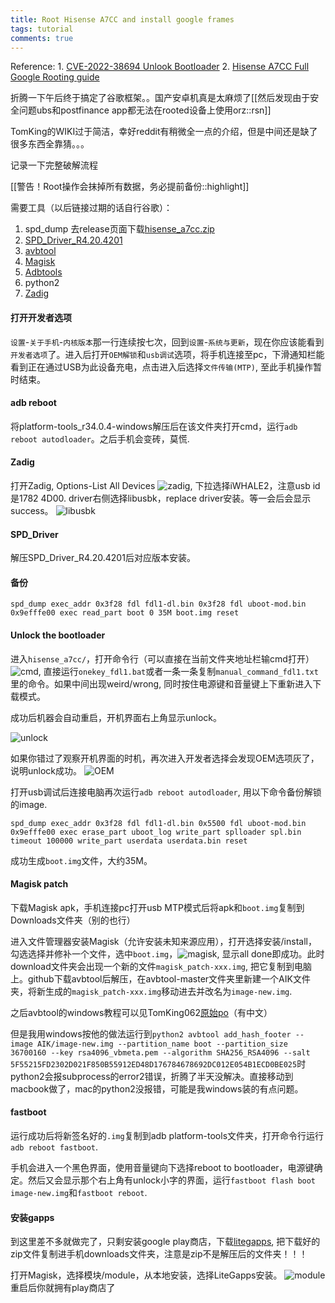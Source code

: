 ```yaml
---
title: Root Hisense A7CC and install google frames
tags: tutorial
comments: true
---
```


Reference:
    1. [CVE-2022-38694 Unlook Bootloader](https://github.com/TomKing062/CVE-2022-38694_unlock_bootloader)
    2. [Hisense A7CC Full Google Rooting guide](https://www.reddit.com/r/eink/comments/15vqik0/hisense_a7cc_full_google_rooting_guide/?share_id=GuK6Bd5LhSMONrfxtXMrY&utm_content=2&utm_medium=android_app&utm_name=androidcss&utm_source=share&utm_term=1)

折腾一下午后终于搞定了谷歌框架。。国产安卓机真是太麻烦了[[然后发现由于安全问题ubs和postfinance app都无法在rooted设备上使用orz::rsn]]

TomKing的WIKI过于简洁，幸好reddit有稍微全一点的介绍，但是中间还是缺了很多东西全靠猜。。。

记录一下完整破解流程

[[警告！Root操作会抹掉所有数据，务必提前备份::highlight]]

需要工具（以后链接过期的话自行谷歌）：
1. spd_dump 去release页面下载[hisense_a7cc.zip](https://github.com/TomKing062/CVE-2022-38694_unlock_bootloader/releases)
2. [SPD_Driver_R4.20.4201](https://androiddatahost.com/dsa6h)
3. [avbtool](https://github.com/zhuzhizhan/avbtool)
4. [Magisk](https://github.com/topjohnwu/Magisk/releases)
5. [Adbtools](https://developer.android.com/tools/releases/platform-tools)
6. python2
7. [Zadig](https://zadig.akeo.ie/)


#### 打开开发者选项
`设置`-`关于手机`-`内核版本`那一行连续按七次，回到`设置`-`系统与更新`，现在你应该能看到`开发者选项`了。进入后打开`OEM解锁`和`usb调试`选项，将手机连接至pc，下滑通知栏能看到正在通过USB为此设备充电，点击进入后选择`文件传输(MTP)`, 至此手机操作暂时结束。

#### adb reboot
将platform-tools_r34.0.4-windows解压后在该文件夹打开cmd，运行`adb reboot autodloader`。之后手机会变砖，莫慌.

#### Zadig
打开Zadig, Options-List All Devices
![zadig](../assets/inserts/a7cc/zadig.jpg), 下拉选择iWHALE2，注意usb id是1782 4D00. driver右侧选择libusbk，replace driver安装。等一会后会显示success。
![libusbk](../assets/inserts/a7cc/libusbk.jpg)

#### SPD_Driver

解压SPD_Driver_R4.20.4201后对应版本安装。

#### 备份

```
spd_dump exec_addr 0x3f28 fdl fdl1-dl.bin 0x3f28 fdl uboot-mod.bin 0x9efffe00 exec read_part boot 0 35M boot.img reset
```
#### Unlock the bootloader

进入`hisense_a7cc/`，打开命令行（可以直接在当前文件夹地址栏输cmd打开）
![cmd](../assets/inserts/a7cc/cmd.png), 直接运行`onekey_fdl1.bat`或者一条一条复制`manual_command_fdl1.txt`里的命令。如果中间出现weird/wrong, 同时按住电源键和音量键上下重新进入下载模式。

成功后机器会自动重启，开机界面右上角显示unlock。

![unlock](../assets/inserts/a7cc/unlock.jpg)

如果你错过了观察开机界面的时机，再次进入开发者选择会发现OEM选项灰了，说明unlock成功。
![OEM](../assets/inserts/a7cc/oem.jpg)

打开usb调试后连接电脑再次运行`adb reboot autodloader`, 用以下命令备份解锁的image.

`spd_dump exec_addr 0x3f28 fdl fdl1-dl.bin 0x5500 fdl uboot-mod.bin 0x9efffe00 exec erase_part uboot_log write_part splloader spl.bin timeout 100000 write_part userdata userdata.bin reset`

成功生成`boot.img`文件，大约35M。

#### Magisk patch

下载Magisk apk，手机连接pc打开usb MTP模式后将apk和`boot.img`复制到Downloads文件夹（别的也行）

进入文件管理器安装Magisk（允许安装未知来源应用），打开选择安装/install， 勾选选择并修补一个文件，选中`boot.img`，![magisk](../assets/inserts/a7cc/patch.jpg), 显示all done即成功。此时download文件夹会出现一个新的文件`magisk_patch-xxx.img`, 把它复制到电脑上。github下载avbtool后解压，在avbtool-master文件夹里新建一个AIK文件夹，将新生成的`magisk_patch-xxx.img`移动进去并改名为`image-new.img`.

之后avbtool的windows教程可以见TomKing062[原始po](https://github.com/TomKing062/CVE-2022-38694_unlock_bootloader/wiki/Magisk)（有中文）

但是我用windows按他的做法运行到`python2 avbtool add_hash_footer --image AIK/image-new.img --partition_name boot --partition_size 36700160 --key rsa4096_vbmeta.pem --algorithm SHA256_RSA4096 --salt 5F55215FD2302D021F850B55912ED48D176784678692DC012E054B1ECD0BE025`时python2会报subprocess的error2错误，折腾了半天没解决。直接移动到macbook做了，mac的python2没报错，可能是我windows装的有点问题。

#### fastboot
运行成功后将新签名好的`.img`复制到adb platform-tools文件夹，打开命令行运行`adb reboot fastboot`.

手机会进入一个黑色界面，使用音量键向下选择reboot to bootloader，电源键确定。然后又会显示那个右上角有unlock小字的界面，运行`fastboot flash boot image-new.img`和`fastboot reboot`. 

#### 安装gapps

到这里差不多就做完了，只剩安装google play商店，下载[litegapps](https://sourceforge.net/projects/litegapps/files/litegapps/arm64/29/lite/v2.9/%5BMAGISK%5DLiteGapps_arm64_10.0_v2.9_official.zip/download), 把下载好的zip文件复制进手机downloads文件夹，注意是zip不是解压后的文件夹！！！

打开Magisk，选择模块/module，从本地安装，选择LiteGapps安装。
![module](../assets/inserts/a7cc/module.jpg)
重启后你就拥有play商店了









